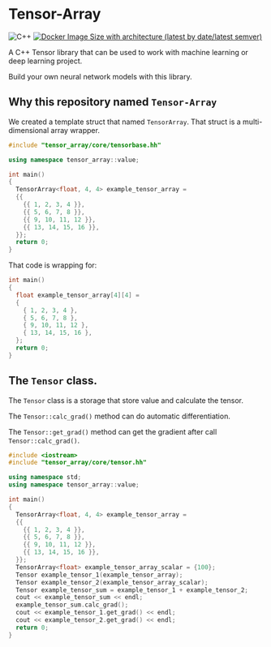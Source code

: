 # Tensor-Array

![C++](https://img.shields.io/badge/C%2B%2B-17-blue)
[![Docker Image Size with architecture (latest by date/latest semver)](https://img.shields.io/docker/image-size/noobwastaken/tensor-array)
](https://hub.docker.com/repository/docker/noobwastaken/tensor-array/general)


A C++ Tensor library that can be used to work with machine learning or deep learning project.

Build your own neural network models with this library.



## Why this repository named `Tensor-Array`

We created a template struct that named `TensorArray`. That struct is a multi-dimensional array wrapper.

```C++
#include "tensor_array/core/tensorbase.hh"

using namespace tensor_array::value;

int main()
{
  TensorArray<float, 4, 4> example_tensor_array =
  {{
    {{ 1, 2, 3, 4 }},
    {{ 5, 6, 7, 8 }},
    {{ 9, 10, 11, 12 }},
    {{ 13, 14, 15, 16 }},
  }};
  return 0;
}

```

That code is wrapping for:

```C++
int main()
{
  float example_tensor_array[4][4] =
  {
    { 1, 2, 3, 4 },
    { 5, 6, 7, 8 },
    { 9, 10, 11, 12 },
    { 13, 14, 15, 16 },
  };
  return 0;
}

```

## The `Tensor` class.

The `Tensor` class is a storage that store value and calculate the tensor.

The `Tensor::calc_grad()` method can do automatic differentiation.

The `Tensor::get_grad()` method can get the gradient after call `Tensor::calc_grad()`.


```C++
#include <iostream>
#include "tensor_array/core/tensor.hh"

using namespace std;
using namespace tensor_array::value;

int main()
{
  TensorArray<float, 4, 4> example_tensor_array =
  {{
    {{ 1, 2, 3, 4 }},
    {{ 5, 6, 7, 8 }},
    {{ 9, 10, 11, 12 }},
    {{ 13, 14, 15, 16 }},
  }};
  TensorArray<float> example_tensor_array_scalar = {100};
  Tensor example_tensor_1(example_tensor_array);
  Tensor example_tensor_2(example_tensor_array_scalar);
  Tensor example_tensor_sum = example_tensor_1 + example_tensor_2;
  cout << example_tensor_sum << endl;
  example_tensor_sum.calc_grad();
  cout << example_tensor_1.get_grad() << endl;
  cout << example_tensor_2.get_grad() << endl;
  return 0;
}

```
